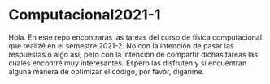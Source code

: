 # Computacional2021-1
Hola. En este repo encontrarás las tareas del curso de física computacional que realizé en el semestre 2021-2. No con la intención de pasar las respuestas o algo así, pero con la intención de compartir dichas tareas las cuales encontré muy interesantes. Espero las disfruten y si encuentran alguna manera de optimizar el código, por favor, díganme.
